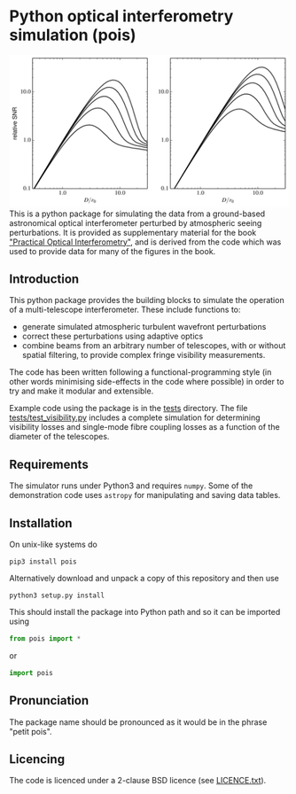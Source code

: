 # Python optical interferometry simulation (pois)
![beampath.png](SNR-vs-diameter.png)
This is a python package for simulating the data from a ground-based astronomical optical interferometer perturbed by atmospheric seeing perturbations. It is provided as supplementary material for the book ["Practical Optical Interferometry"](https://dbuscher.github.io/practical-optical-interferometry/), and is derived from the code which was used to provide data for many of the figures in the book.

## Introduction
This python package provides the building blocks to simulate the operation of a multi-telescope interferometer. These include functions to:

* generate simulated atmospheric turbulent wavefront perturbations
* correct these perturbations using adaptive optics
* combine beams from an arbitrary number of telescopes, with or without spatial filtering, to provide complex fringe visibility measurements.

The code has been written following a functional-programming style (in other words minimising side-effects in the code where possible) in order to try and make it modular and extensible. 

Example code using the package is in the [tests](tests) directory. The file [tests/test_visibility.py](tests/test_visibility.py) includes a complete simulation for determining visibility losses and single-mode fibre coupling losses as a function of the diameter of the telescopes.

## Requirements
The simulator runs under Python3 and requires `numpy`. Some of the demonstration code uses `astropy` for manipulating and saving data tables.

## Installation
On unix-like systems do
```
pip3 install pois
```

Alternatively download and unpack a copy of this repository and then use
```
python3 setup.py install
```

This should install the package into Python path and so it can be imported using
```python
from pois import *
```
or
```python
import pois
```

## Pronunciation
The package name should be pronounced as it would be in the phrase "petit pois".

## Licencing

The code is licenced under a 2-clause BSD licence (see [LICENCE.txt](LICENCE.txt)).
